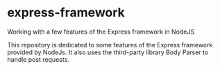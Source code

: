 # express-framework
Working with a few features of the Express framework in NodeJS

This repository is dedicated to some features of the Express framework provided by NodeJs. It also uses the third-party library Body Parser to handle post requests.
